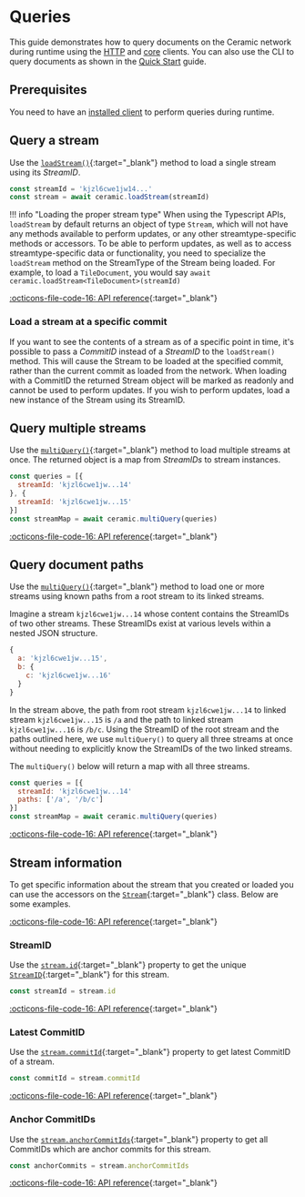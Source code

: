 # Queries
This guide demonstrates how to query documents on the Ceramic network during runtime using the [HTTP](../reference/javascript/clients.md) and [core](../reference/javascript/clients.md) clients. You can also use the CLI to query documents as shown in the [Quick Start](quick-start.md) guide.


## Prerequisites
You need to have an [installed client](installation.md) to perform queries during runtime.

## Query a stream
Use the [`loadStream()`](https://developers.ceramic.network/reference/typescript/interfaces/_ceramicnetwork_common.ceramicapi-1.html#loadstream){:target="_blank"} method to load a single stream using its *StreamID*.

``` javascript
const streamId = 'kjzl6cwe1jw14...'
const stream = await ceramic.loadStream(streamId)
```

!!! info "Loading the proper stream type"
    When using the Typescript APIs, `loadStream` by default returns an object of type `Stream`, which will not have any methods available to perform updates, or any other streamtype-specific methods or accessors.  To be able to perform updates, as well as to access streamtype-specific data or functionality, you need to specialize the `loadStream` method on the StreamType of the Stream being loaded. For example, to load a `TileDocument`, you would say `await ceramic.loadStream<TileDocument>(streamId)`

[:octicons-file-code-16: API reference](https://developers.ceramic.network/reference/typescript/interfaces/_ceramicnetwork_common.ceramicapi-1.html#loadstream){:target="_blank"}

### Load a stream at a specific commit

If you want to see the contents of a stream as of a specific point in time, it's possible to pass a *CommitID* instead of a *StreamID* to the `loadStream()` method. This will cause the Stream to be loaded at the specified commit, rather than the current commit as loaded from the network. When loading with a CommitID the returned Stream object will be marked as readonly and cannot be used to perform updates. If you wish to perform updates, load a new instance of the Stream using its StreamID.

## Query multiple streams
Use the [`multiQuery()`](https://developers.ceramic.network/reference/typescript/classes/_ceramicnetwork_common.ceramicapi-1.html#multiquery){:target="_blank"} method to load multiple streams at once. The returned object is a map from *StreamIDs* to stream instances.

```javascript
const queries = [{
  streamId: 'kjzl6cwe1jw...14'
}, {
  streamId: 'kjzl6cwe1jw...15'
}]
const streamMap = await ceramic.multiQuery(queries)
```

[:octicons-file-code-16: API reference](https://developers.ceramic.network/reference/typescript/interfaces/_ceramicnetwork_common.multiquery-1.html){:target="_blank"}

## Query document paths
Use the [`multiQuery()`](https://developers.ceramic.network/reference/typescript/classes/_ceramicnetwork_common.ceramicapi-1.html#multiquery){:target="_blank"} method to load one or more streams using known paths from a root stream to its linked streams.

Imagine a stream `kjzl6cwe1jw...14` whose content contains the StreamIDs of two other streams. These StreamIDs exist at various levels within a nested JSON structure.

```javascript
{
  a: 'kjzl6cwe1jw...15',
  b: {
    c: 'kjzl6cwe1jw...16'
  }
}
```

In the stream above, the path from root stream `kjzl6cwe1jw...14` to linked stream `kjzl6cwe1jw...15` is `/a` and the path to linked stream `kjzl6cwe1jw...16` is `/b/c`. Using the StreamID of the root stream and the paths outlined here, we use `multiQuery()` to query all three streams at once without needing to explicitly know the StreamIDs of the two linked streams.

The `multiQuery()` below will return a map with all three streams.

``` javascript
const queries = [{
  streamId: 'kjzl6cwe1jw...14'
  paths: ['/a', '/b/c']
}]
const streamMap = await ceramic.multiQuery(queries)
```

[:octicons-file-code-16: API reference](https://developers.ceramic.network/reference/typescript/interfaces/_ceramicnetwork_common.multiquery-1.html){:target="_blank"}


## Stream information
To get specific information about the stream that you created or loaded you can use the accessors on the [`Stream`](https://developers.ceramic.network/reference/typescript/classes/_ceramicnetwork_common.stream-1.html){:target="_blank"} class. Below are some examples.

[:octicons-file-code-16: API reference](https://developers.ceramic.network/reference/typescript/classes/_ceramicnetwork_common.stream-1.html){:target="_blank"}

### StreamID
Use the [`stream.id`](https://developers.ceramic.network/reference/typescript/classes/_ceramicnetwork_common.stream-1.html#id){:target="_blank"} property to get the unique [`StreamID`](https://developers.ceramic.network/reference/typescript/classes/_ceramicnetwork_streamid.streamid-1.html){:target="_blank"} for this stream.

```javascript
const streamId = stream.id
```

[:octicons-file-code-16: API reference](https://developers.ceramic.network/reference/typescript/classes/_ceramicnetwork_common.stream-1.html#id){:target="_blank"}

### Latest CommitID
Use the [`stream.commitId`](https://developers.ceramic.network/reference/typescript/classes/_ceramicnetwork_common.stream-1.html#commitid){:target="_blank"} property to get latest CommitID of a stream.

```javascript
const commitId = stream.commitId
```

[:octicons-file-code-16: API reference](https://developers.ceramic.network/reference/typescript/classes/_ceramicnetwork_streamid.commitid-1.html){:target="_blank"}

### Anchor CommitIDs
Use the [`stream.anchorCommitIds`](https://developers.ceramic.network/reference/typescript/classes/_ceramicnetwork_common.stream-1.html#anchorcommitids){:target="_blank"} property to get all CommitIDs which are anchor commits for this stream.

```javascript
const anchorCommits = stream.anchorCommitIds
```

[:octicons-file-code-16: API reference](https://developers.ceramic.network/reference/typescript/classes/_ceramicnetwork_common.stream-1.html#anchorcommitids){:target="_blank"}

